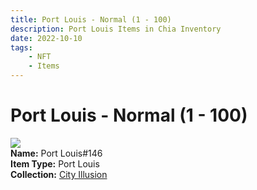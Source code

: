 ```yaml
---
title: Port Louis - Normal (1 - 100)
description: Port Louis Items in Chia Inventory
date: 2022-10-10
tags:
    - NFT
    - Items
---
```


# Port Louis - Normal (1 - 100)
<div class="item_thumbnail">
<img loading="lazy" src="https://yavlkrnmrxwa6jddh446zem3xcgw74wrr63sxw4yo6ybfohh.arweave.net/wCq_1RayN7A-8kYz857JGbuI1v8tGPtyvbmHewErjn4"><br/>
<div><strong>Name:</strong> Port Louis#146</div>
<div><strong>Item Type:</strong> Port Louis</div>
<div><strong>Collection:</strong> <a href="https://www.spacescan.io/xch/nft/collection/col1lend2dcn558km4wcwta4xnkfv3xpcmlp9kyt0m909emvfxechlyqdl5ndg">City Illusion</a></div>
</div>

